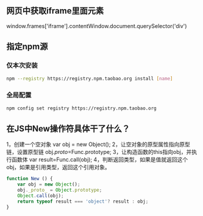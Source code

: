 ## 网页中获取iframe里面元素
window.frames['iframe'].contentWindow.document.querySelector('div')

## 指定npm源
### 仅本次安装
```bash
npm --registry https://registry.npm.taobao.org install [name]
```

### 全局配置
```bash
npm config set registry https://registry.npm.taobao.org
```

## 在JS中New操作符具体干了什么？
1，创建一个空对象  var obj = new Object();
2，让空对象的原型属性指向原型链，设置原型链 obj._proto_=Func.prototype;
3，让构造函数的this指向obj，并执行函数体 var result=Func.call(obj);
4，判断返回类型，如果是值就返回这个obj，如果是引用类型，返回这个引用对象。

```JavaScript
function New () {  
    var obj = new Object();  
    obj._proto_ = Object.prototype;  
    Object.call(obj);  
    return typeof result === 'object'? result : obj;
}
```

